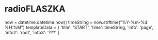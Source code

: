 # radioFLASZKA
   now = datetime.datetime.now()    timeString = now.strftime("%Y-%m-%d %H:%M")    templateData = {       'title': 'START',       'time':  timeString,       'info':  'page',       'info2': 'root',       'info3': '???'       }
